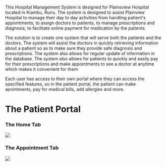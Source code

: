 <p>This Hospital Management System is designed for Plainsview Hospital located in Kiambu, Ruiru. The system is designed to assist Plainview Hospital to manage their day to day activities from handling patient's appointments, to assign doctors to patients, to manage prescriptions and diagnosis, to facilitate online payment for medication by the patients.</p>
<p>The solution is to create one system that will serve both the patients and the doctors. The system will assist the doctors in quickly retrieving information about a patient so as to make sure they provide safe diagnosis and prescriptions. The system also allows for regular update of information in the database.
The system also allows for patients to quickly and easily pay for their prescriptions and make appointments to see a doctor at anytime which makes it convenient for them</p>
<p>Each user has access to their own portal where they can access the specified features, so in the patient portal, the patient can make apointments, pay for medical bills, add allergies and more.</p>
<h1>The Patient Portal</h1>
<h3>The Home Tab</h3>
<img src="https://user-images.githubusercontent.com/63863253/189061055-b65d12ce-4a4f-4998-9f8e-144df092ed50.png">
<h3>The Appointment Tab</h3>
<img src="https://user-images.githubusercontent.com/63863253/189061250-7e72949a-548f-4112-9519-7e7c6a2ae974.png">
